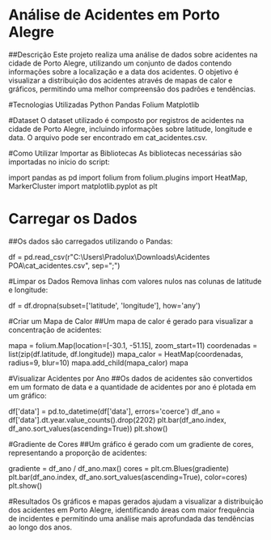 # Análise de Acidentes em Porto Alegre
##Descrição
Este projeto realiza uma análise de dados sobre acidentes na cidade de Porto Alegre, utilizando um conjunto de dados contendo informações sobre a localização e a data dos acidentes. O objetivo é visualizar a distribuição dos acidentes através de mapas de calor e gráficos, permitindo uma melhor compreensão dos padrões e tendências.

#Tecnologias Utilizadas
Python
Pandas
Folium
Matplotlib

#Dataset
O dataset utilizado é composto por registros de acidentes na cidade de Porto Alegre, incluindo informações sobre latitude, longitude e data. O arquivo pode ser encontrado em cat_acidentes.csv.

#Como Utilizar
Importar as Bibliotecas
As bibliotecas necessárias são importadas no início do script:

import pandas as pd
import folium
from folium.plugins import HeatMap, MarkerCluster
import matplotlib.pyplot as plt

# Carregar os Dados
##Os dados são carregados utilizando o Pandas:

df = pd.read_csv(r"C:\Users\Pradolux\Downloads\Acidentes POA\cat_acidentes.csv", sep=";")

#Limpar os Dados
Remova linhas com valores nulos nas colunas de latitude e longitude:

df = df.dropna(subset=['latitude', 'longitude'], how='any')

#Criar um Mapa de Calor
##Um mapa de calor é gerado para visualizar a concentração de acidentes:

mapa = folium.Map(location=[-30.1, -51.15], zoom_start=11)
coordenadas = list(zip(df.latitude, df.longitude))
mapa_calor = HeatMap(coordenadas, radius=9, blur=10)
mapa.add_child(mapa_calor)
mapa


#Visualizar Acidentes por Ano
##Os dados de acidentes são convertidos em um formato de data e a quantidade de acidentes por ano é plotada em um gráfico:

df['data'] = pd.to_datetime(df['data'], errors='coerce')
df_ano = df['data'].dt.year.value_counts().drop(2202)
plt.bar(df_ano.index, df_ano.sort_values(ascending=True))
plt.show()

#Gradiente de Cores
##Um gráfico é gerado com um gradiente de cores, representando a proporção de acidentes:

gradiente = df_ano / df_ano.max()
cores = plt.cm.Blues(gradiente)
plt.bar(df_ano.index, df_ano.sort_values(ascending=True), color=cores)
plt.show()

#Resultados
Os gráficos e mapas gerados ajudam a visualizar a distribuição dos acidentes em Porto Alegre, identificando áreas com maior frequência de incidentes e permitindo uma análise mais aprofundada das tendências ao longo dos anos.
